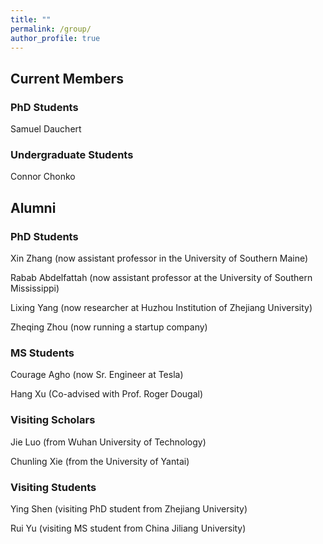 ```yaml
---
title: ""
permalink: /group/
author_profile: true
---
```


## Current Members
### PhD Students
Samuel Dauchert

### Undergraduate Students
Connor Chonko


## Alumni
### PhD Students

Xin Zhang (now assistant professor in the University of Southern Maine)

Rabab Abdelfattah (now assistant professor at the University of Southern Mississippi)

Lixing Yang (now researcher at Huzhou Institution of Zhejiang University)

Zheqing Zhou (now running a startup company)

### MS Students

Courage Agho (now Sr. Engineer at Tesla)

Hang Xu (Co-advised with Prof. Roger Dougal)

### Visiting Scholars
Jie Luo (from Wuhan University of Technology)

Chunling Xie (from the University of Yantai)

### Visiting Students
Ying Shen (visiting PhD student from Zhejiang University)

Rui Yu (visiting MS student from China Jiliang University)


